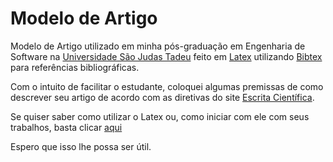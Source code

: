 Modelo de Artigo
==================

Modelo de Artigo utilizado em minha pós-graduação em Engenharia de Software na [Universidade São Judas Tadeu](http://www.usjt.br/) feito em [Latex](http://www.latex-project.org/) utilizando [Bibtex](http://www.bibtex.org/) para referências bibliográficas.

Com o intuito de facilitar o estudante, coloquei algumas premissas de como descrever seu artigo de acordo com as diretivas do site [Escrita Científica](http://escritacientifica.com/).

Se quiser saber como utilizar o Latex ou, como iniciar com ele com seus trabalhos, basta clicar [aqui](https://code.google.com/p/abntex2/)

Espero que isso lhe possa ser útil.
